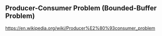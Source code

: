 ## Producer-Consumer Problem (Bounded-Buffer Problem)

https://en.wikipedia.org/wiki/Producer%E2%80%93consumer_problem
